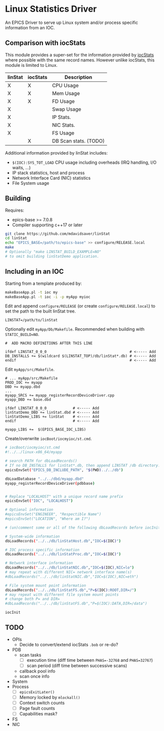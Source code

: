 # Linux Statistics Driver

An EPICS Driver to serve up Linux system and/or process
specific information from an IOC.

## Comparison with iocStats

This module provides a super-set for the information provided by
[iocStats](https://github.com/epics-modules/iocStats)
where possible with the same record names.
However unlike iocStats, this module is limited to Linux.

| linStat | iocStats | Description |
|---------|----------|-------------|
|    X    |     X    | CPU Usage   |
|    X    |     X    | Mem Usage   |
|    X    |     X    | FD Usage    |
|    X    |          | Swap Usage  |
|    X    |          | IP Stats.   |
|    X    |          | NIC Stats.  |
|    X    |          | FS Usage    |
|         |     X    | DB Scan stats. (TODO)  |

Additional information provided by linStat includes:

- `$(IOC):SYS_TOT_LOAD` CPU usage including overheads (IRQ handling, I/O waits, ...)
- IP stack statistics, host and process
- Network Interface Card (NIC) statistics
- File System usage

## Building

Requires:

- epics-base >= 7.0.8
- Compiler supporting c++17 or later

```sh
git clone https://github.com/mdavidsaver/linStat
cd linStat
echo "EPICS_BASE=/path/to/epics-base" >> configure/RELEASE.local
make
# Optionally "make LINSTAT_BUILD_EXAMPLE=NO"
# to omit building linStatDemo application.
```

## Including in an IOC

Starting from a template produced by:

```sh
makeBaseApp.pl -t ioc my
makeBaseApp.pl -t ioc -i -p myApp myioc
```

Edit and append `configure/RELEASE` (or create `configure/RELEASE.local`)
to set the path to the built linStat tree.

```
LINSTAT=/path/to/linStat
```

Optionally edit `myApp/Db/Makefile`.
Recommended when building with `STATIC_BUILD=NO`.

```make
#  ADD MACRO DEFINITIONS AFTER THIS LINE

ifdef LINSTAT_0_0_0                                      # <----- Add
DB_INSTALLS += $(wildcard $(LINSTAT_TOP)/db/linStat*.db) # <----- Add
endif                                                    # <----- Add
```

Edit `myApp/src/Makefile`.

```make
# ... myApp/src/Makefile
PROD_IOC += myapp
DBD += myapp.dbd
...
myapp_SRCS += myapp_registerRecordDeviceDriver.cpp
myapp_DBD += base.dbd

ifdef LINSTAT_0_0_0            # <----- Add
linStatDemo_DBD += linStat.dbd # <----- Add
linStatDemo_LIBS += linStat    # <----- Add
endif                          # <----- Add

myapp_LIBS +=  $(EPICS_BASE_IOC_LIBS)
```

Create/overwrite `iocBoot/iocmyioc/st.cmd`.

```sh
# iocBoot/iocmyioc/st.cmd
#!../../linux-x86_64/myapp

# search PATH for dbLoadRecords()
# If no DB_INSTALLS for linStat*.db, then append LINSTAT /db directory.
epicsEnvSet("EPICS_DB_INCLUDE_PATH", "$(PWD)../../db")

dbLoadDatabase "../../dbd/myapp.dbd"
myapp_registerRecordDeviceDriver(pdbbase)


# Replace "LOCALHOST" with a unique record name prefix
epicsEnvSet("IOC", "LOCALHOST")

# Optional information
#epicsEnvSet("ENGINEER", "Respectible Name")
#epicsEnvSet("LOCATION", "Where am I?")

# (un)comment some or all of the following dbLoadRecords before iocInit.

# System-wide information
dbLoadRecords("../../db/linStatHost.db","IOC=$(IOC)")

# IOC process specific information
dbLoadRecords("../../db/linStatProc.db","IOC=$(IOC)")

# Network interface information
dbLoadRecords("../../db/linStatNIC.db","IOC=$(IOC),NIC=lo")
# may repeat with different NIC= network interface name(s)
#dbLoadRecords("../../db/linStatNIC.db","IOC=$(IOC),NIC=eth")

# File system mount point information
dbLoadRecords("../../db/linStatFS.db","P=$(IOC):ROOT,DIR=/")
# may repeat with different file system mount points
# change both P= and DIR=
#dbLoadRecords("../../db/linStatFS.db","P=$(IOC):DATA,DIR=/data")

iocInit
```

## TODO

- OPIs
    - Decide to convert/extend iocStats `.bob` or re-do?
- PDB
    - scan tasks
        - [ ] execution time (diff time between `PHAS=-32768` and `PHAS=32767`)
        - [ ] scan period (diff time between successive scans)
    - callback pool info
    - scan once info
- System
- Process
    - [ ] `epicsExitLater()`
    - [ ] Memory locked by `mlockall()`
    - [ ] Context switch counts
    - [ ] Page fault counts
    - [ ] Capabilities mask?
- FS
- NIC
